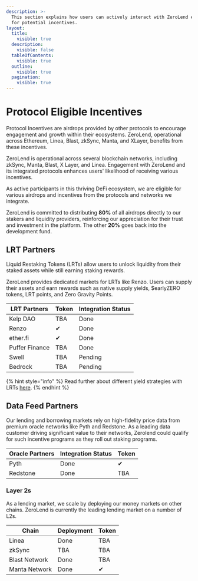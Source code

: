```yaml
---
description: >-
  This section explains how users can actively interact with ZeroLend ecosystem
  for potential incentives.
layout:
  title:
    visible: true
  description:
    visible: false
  tableOfContents:
    visible: true
  outline:
    visible: true
  pagination:
    visible: true
---
```


# Protocol Eligible Incentives

Protocol Incentives are airdrops provided by other protocols to encourage engagement and growth within their ecosystems. ZeroLend, operational across Ethereum, Linea, Blast, zkSync, Manta, and XLayer, benefits from these incentives.&#x20;

ZeroLend is operational across several blockchain networks, including zkSync, Manta, Blast, X Layer, and Linea. Engagement with ZeroLend and its integrated protocols enhances users' likelihood of receiving various incentives.&#x20;

As active participants in this thriving DeFi ecosystem, we are eligible for various airdrops and incentives from the protocols and networks we integrate.&#x20;

ZeroLend is committed to distributing **80%** of all airdrops directly to our stakers and liquidity providers, reinforcing our appreciation for their trust and investment in the platform. The other **20%** goes back into the development fund.&#x20;

## LRT Partners

Liquid Restaking Tokens (LRTs) allow users to unlock liquidity from their staked assets while still earning staking rewards.

ZeroLend provides dedicated markets for LRTs like Renzo. Users can supply their assets and earn rewards such as native supply yields, $earlyZERO tokens, LRT points, and Zero Gravity Points.



| LRT Partners   | Token  | Integration Status |
| -------------- | ------ | ------------------ |
| Kelp DAO       | TBA    | Done               |
| Renzo          | ✔      | Done               |
| ether.fi       | ✔      | Done               |
| Puffer Finance | TBA    | Done               |
| Swell          | TBA    | Pending            |
| Bedrock        | TBA    | Pending            |

{% hint style="info" %}
Read further about different yield strategies with LRTs [here](broken-reference).&#x20;
{% endhint %}

## Data Feed Partners

Our lending and borrowing markets rely on high-fidelity price data from premium oracle networks like Pyth and Redstone. As a leading data customer driving significant value to their networks, Zerolend could qualify for such incentive programs as they roll out staking programs.



| Oracle Partners | Integration Status | Token |
| --------------- | ------------------ | ----- |
| Pyth            | Done               | ✔     |
| Redstone        | Done               | TBA   |

### Layer 2s&#x20;

As a lending market, we scale by deploying our money markets on other chains. ZeroLend is currently the leading lending market on a number of L2s.&#x20;

| Chain          | Deployment | Token |
| -------------- | ---------- | ----- |
| Linea          | Done       | TBA   |
| zkSync         | TBA        | TBA   |
| Blast Network  | Done       | TBA   |
| Manta Network  | Done       | ✔     |
